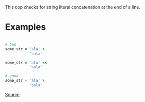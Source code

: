 
This cop checks for string literal concatenation at
the end of a line.

# Examples

```ruby

# bad
some_str = 'ala' +
           'bala'

some_str = 'ala' <<
           'bala'

# good
some_str = 'ala' \
           'bala'
```

[Source](http://www.rubydoc.info/gems/rubocop/RuboCop/Cop/Style/LineEndConcatenation)